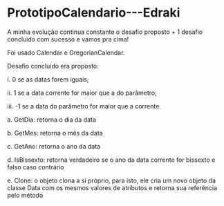 # PrototipoCalendario---Edraki
A minha evolução continua constante o desafio proposto  + 1 desafio concluido com sucesso e vamos pra cima! 

Foi usado Calendar e GregorianCalendar.

Desafio concluido era proposto:

i. 0 se as datas forem iguais;

ii. 1 se a data corrente for maior que a do parâmetro;

iii. -1 se a data do parâmetro for maior que a corrente.

a. GetDia: retorna o dia da data

b. GetMes: retorna o mês da data

c. GetAno: retorna o ano da data

d. IsBissexto: retorna verdadeiro se o ano da data corrente for bissexto e falso caso contrário

e. Clone: o objeto clona a si próprio, para isto, ele cria um novo objeto da classe Data com os
mesmos valores de atributos e retorna sua referência pelo método
